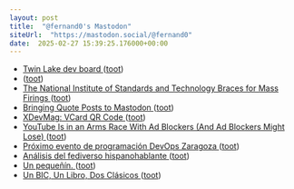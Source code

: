 ```yaml
---
layout: post
title:  "@fernand0's Mastodon"
siteUrl:  "https://mastodon.social/@fernand0"
date:  2025-02-27 15:39:25.176000+00:00
---
```

*  [Twin Lake dev board ](https://www.fanlesstech.com/2025/02/twin-lake-dev-board.htm) ([toot](https://mastodon.social/@fernand0/114076599266191553))
*  [ ](https://pravda.me/@nicole89) ([toot](https://mastodon.social/@fernand0/114076133379268449))
*  [The National Institute of Standards and Technology Braces for Mass Firings ](https://www.wired.com/story/the-national-institute-of-standards-and-technology-braces-for-mass-firings) ([toot](https://mastodon.social/@fernand0/114075850076091281))
*  [Bringing Quote Posts to Mastodon ](https://blog.joinmastodon.org/2025/02/bringing-quote-posts-to-mastodon) ([toot](https://mastodon.social/@fernand0/114075602655485534))
*  [XDevMag: VCard QR Code ](https://www.mbsplugins.de/pivot/archive_dynamic.php?p=2025-02-21/XDevMag_VCard_QR_Cod) ([toot](https://mastodon.social/@fernand0/114075308513692266))
*  [YouTube Is in an Arms Race With Ad Blockers (And Ad Blockers Might Lose) ](https://www.howtogeek.com/youtube-is-in-an-arms-race-with-ad-blockers-and-ad-blockers-might-lose) ([toot](https://mastodon.social/@fernand0/114075171936489353))
*  [Próximo evento de programación DevOps Zaragoza ](https://www.unizar.es/actualidad/vernoticia_ng.php?id=8842) ([toot](https://mastodon.social/@fernand0/114073455755462577))
*  [Análisis del fediverso hispanohablante ](https://blog.manje.net/2025/02/analisis-del-fediverso-hispanohablante) ([toot](https://mastodon.social/@fernand0/114071558699700942))
*  [Un pequeñín. ](https://avecesunafoto.wordpress.com/2025/02/26/un-pequenin) ([toot](https://mastodon.social/@fernand0/114071331995964657))
*  [Un BIC, Un Libro, Dos Clásicos ](https://www.vml.com/es/work/one-bic-one-book-two-classic) ([toot](https://mastodon.social/@fernand0/114071294840453102))
